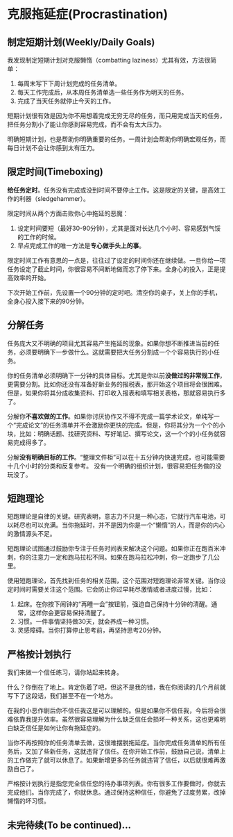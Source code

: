 克服拖延症(Procrastination)
===================================
## 制定短期计划(Weekly/Daily Goals)
我发现制定短期计划对克服懒惰（combatting laziness）尤其有效，方法很简单：

1. 每周末写下下周计划完成的任务清单。
2. 每天工作完成后，从本周任务清单选一些任务作为明天的任务。
3. 完成了当天任务就停止今天的工作。

短期计划很有效是因为你不用想着完成无穷无尽的任务，而只用完成当天的任务，把任务分割小了能让你感到容易完成，而不会有太大压力。

明确短期计划，也是帮助你明确重要的任务。一周计划会帮助你明确宏观任务，而每日计划不会让你感到太有压力。



## 限定时间(Timeboxing)
**给任务定时**。任务没有完成或没到时间不要停止工作。这是限定的关键，是高效工作的利器（sledgehammer）。

限定时间从两个方面击败你心中拖延的恶魔：

1. 设定时间要短（最好30-90分钟），尤其是面对长达几个小时、容易感到气馁的工作的时候。
2. 早点完成工作的唯一方法是**专心做手头上的事**。

限定时间工作有意思的一点是，往往过了设定的时间你还在继续做。一旦你给一项任务设定了截止时间，你很容易不间断地做而忘了停下来。全身心的投入，正是提高效率的开始。

下次开始工作前，先设置一个90分钟的定时吧。清空你的桌子，关上你的手机，全身心投入接下来的90分钟。



## 分解任务
任务庞大又不明确的项目尤其容易产生拖延的现象。如果你想不断推进当前的任务，必须要明确下一步做什么。这就需要把大任务分割成一个个容易执行的小任务。

你的任务清单必须明确下一分钟的具体目标。尤其是你以前**没做过的非常规工作**，更需要分割。比如你还没有准备好新业务的报税表，那开始这个项目将会很困难。但是，如果你将其分成收集资料、打印收入报表和填写相关表格，那就容易执行多了。

分解你**不喜欢做的工作**。如果你讨厌协作又不得不完成一篇学术论文，单纯写一个“完成论文”的任务清单并不会激励你更快的完成。但是，你将其分为一个个的小块，比如：明确话题、找研究资料、写好笔记、撰写论文，这一个个的小任务就容易完成得多了。

分解**没有明确目标的工作**。“整理文件柜”可以在十五分钟内快速完成，也可能需要十几个小时的分类和反复参考。 没有一个明确的组织计划，很容易把任务做的没玩没了。



## 短跑理论
短跑理论是自律的关键。研究表明，意志力不只是一种心态，它就行汽车电池，可以耗尽也可以充满。当你拖延时，并不是因为你是一个“懒惰”的人，而是你的内心的激情源头不足。

短跑理论试图通过鼓励你专注于任务时间表来解决这个问题。如果你正在跑百米冲刺，你的注意力一定和跑马拉松不同。如果在跑马拉松冲刺，你一定跑步了几公里。

使用短跑理论，首先找到任务的相关范围，这个范围对短跑理论非常关键。当你设定时间时需要关注这个范围。它会防止你过早耗尽激情或者进度过慢，比如：

1. 起床。在你按下闹钟的“再睡一会”按钮前，强迫自己保持十分钟的清醒。通常，这样你会更容易保持清醒了。
2. 习惯。一件事情坚持做30天，就会养成一种习惯。
3. 灵感障碍。当你打算停止思考前，再坚持思考20分钟。



## 严格按计划执行
我们来做一个信任练习，请你站起来转身。

什么？你倒在了地上。肯定伤着了吧，但这不是我的错，我在你阅读的几个月前就写下了这段话，我们甚至不在一个地方。

在我的小恶作剧后你不信任我这是可以理解的。但是如果你不信任我，今后将会很难依靠我提升效率。虽然很容易理解为什么缺乏信任会损坏一种关系，这也更难明白缺乏信任是如何让你有拖延症的。

当你不再按照你的任务清单去做，这很难摆脱拖延症。当你完成任务清单的所有任务后，又加了些新任务，这就违背了信任。在你开始工作前，鼓励自己说，清单上的工作做完了就可以休息了。如果新增更多的任务就违背了信任，以后就很难再激励自己了。

严格按计划执行是指您完全信任您的待办事项列表。你有很多工作要做时，你就去完成他们。当你完成了，你就休息。通过保持这种信任，你避免了过度劳累，改掉懒惰的坏习惯。

## 未完待续(To be continued)...
